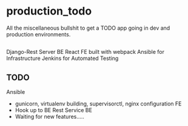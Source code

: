 # production_todo
All the miscellaneous bullshit to get a TODO app going in dev and production environments.

##
Django-Rest Server BE
React FE built with webpack
Ansible for Infrastructure
Jenkins for Automated Testing

## TODO
Ansible
* gunicorn, virtualenv building, supervisorctl, nginx configuration
FE
* Hook up to BE Rest Service
BE
* Waiting for new features.....
